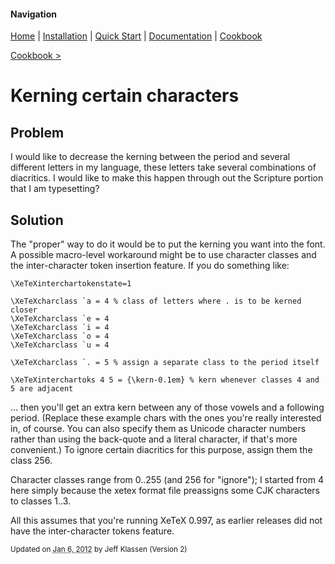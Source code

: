 #### Navigation

[Home](../../home/README.md)  | [Installation](../../installation/README.md) | [Quick Start](../../quick-start/README.md) | [Documentation](../../documentation/README.md) | [Cookbook ](../README.md)

[Cookbook >](../README.md)

# <span class="entry-title">Kerning certain characters</span>

## <a name="TOC-Problem">Problem</a>

<a name="TOC-Problem">

I would like to decrease the kerning between the period and several different letters in my language, these letters take several combinations of diacritics. I would like to make this happen through out the Scripture portion that I am typesetting?

</a>

## <a name="TOC-Problem"></a><a name="TOC-Solution">Solution</a>

<a name="TOC-Solution">

The "proper" way to do it would be to put the kerning you want into the font. A possible macro-level workaround might be to use character classes and the inter-character token insertion feature. If you do something like:

```
\XeTeXinterchartokenstate=1

\XeTeXcharclass `a = 4 % class of letters where . is to be kerned closer
\XeTeXcharclass `e = 4
\XeTeXcharclass `i = 4
\XeTeXcharclass `o = 4
\XeTeXcharclass `u = 4

\XeTeXcharclass `. = 5 % assign a separate class to the period itself

\XeTeXinterchartoks 4 5 = {\kern-0.1em} % kern whenever classes 4 and 5 are adjacent
```

... then you'll get an extra kern between any of those vowels and a following period. (Replace these example chars with the ones you're really interested in, of course. You can also specify them as Unicode character numbers rather than using the back-quote and a literal character, if that's more convenient.) To ignore certain diacritics for this purpose, assign them the class 256.

Character classes range from 0..255 (and 256 for "ignore"); I started from 4 here simply because the xetex format file preassigns some CJK characters to classes 1..3.

All this assumes that you're running XeTeX 0.997, as earlier releases did not have the inter-character tokens feature.



<small>Updated on <abbr class="updated" title="2012-01-06T15:19:14.916Z">Jan 6, 2012</abbr> by <span class="author"><span class="vcard">Jeff Klassen</span> </span>(Version <span class="sites:revision">2</span>)</small>
